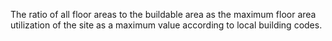The ratio of all floor areas to the buildable area as the maximum floor area utilization of the site as a maximum value according to local building codes.